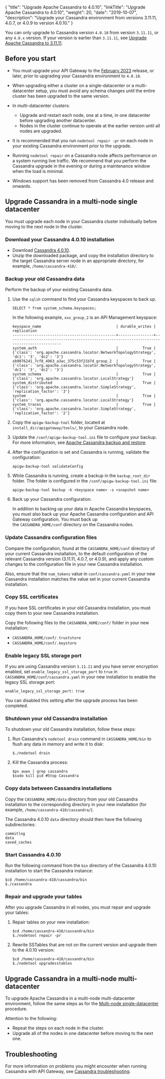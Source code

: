 {
"title": "Upgrade Apache Cassandra to 4.0.10",
  "linkTitle": "Upgrade Apache Cassandra to 4.0.10",
  "weight": 20,
  "date": "2019-10-07",
  "description": "Upgrade your Cassandra environment from versions 3.11.11, 4.0.7, or 4.0.9 to version 4.0.10."
}

You can only upgrade to Cassandra version `4.0.10` from version `3.11.11`, or any `4.0.x` version. If your version is earlier than `3.11.11`, see [Upgrade Apache Cassandra to 3.11.11](/docs/apim_installation/apigw_upgrade/upgrade_cassandra/upgrade_cassandra_v3/).

## Before you start

* You must upgrade your API Gateway to the [February 2023](/docs/apim_relnotes/20230228_apimgr_relnotes) release, or later, prior to upgrading your Cassandra environment to `4.0.10`.
* When upgrading either a cluster on a single-datacenter or a multi-datacenter setup, you must avoid any schema changes until the entire cluster has been upgraded to the same version.
* In multi-datacenter clusters:

    * Upgrade and restart each node, one at a time, in one datacenter before upgrading another datacenter.
    * Nodes in the cluster continue to operate at the earlier version until all nodes are upgraded.
* It is recommended that you run `nodetool repair -pr` on each node in your existing Cassandra environment prior to the upgrade.
* Running `nodetool repair` on a Cassandra node affects performance on a system running live traffic. We recommend that you perform the Cassandra upgrade in the evening or during a maintenance window when the load is minimal.
* Windows support has been removed from Cassandra 4.0 release and onwards.

## Upgrade Cassandra in a multi-node single datacenter

You must upgrade each node in your Cassandra cluster individually before moving to the next node in the cluster.

### Download your Cassandra 4.0.10 installation

* Download [Cassandra 4.0.10](https://archive.apache.org/dist/cassandra/4.0.10/).
* Unzip the downloaded package, and copy the installation directory to the target Cassandra server node in an appropriate directory, for example, `/home/cassandra-410/`.

### Backup your old Cassandra data

Perform the backup of your existing Cassandra data.

1. Use the `cqlsh` command to find your Cassandra keyspaces to back up.

   ```
   SELECT * from system_schema.keyspaces;
   ```

   In the following example, `xxx_group_2` is an API Management keyspace:

   ```
   keyspace_name                                  | durable_writes | replication
   -----------------------------------------------+----------------+-------------------------------------------------------------------------------------------
   system_auth                                    |           True | {'class': 'org.apache.cassandra.locator.NetworkTopologyStrategy', 'dc1': '3', 'dc2': '3'}
   xb9076241_7cf8_4963_a3ac_375c53f21b7d_group_2  |           True | {'class': 'org.apache.cassandra.locator.NetworkTopologyStrategy', 'dc1': '3', 'dc2': '3'}
   system_schema                                  |           True | {'class': 'org.apache.cassandra.locator.LocalStrategy'}
   system_distributed                             |           True | {'class': 'org.apache.cassandra.locator.SimpleStrategy', 'replication_factor': '3'}
   system                                         |           True | {'class': 'org.apache.cassandra.locator.LocalStrategy'}
   system_traces                                  |           True | {'class': 'org.apache.cassandra.locator.SimpleStrategy', 'replication_factor': '2'}
   ```
2. Copy the `apigw-backup-tool` folder, located at `install_dir/apigateway/tools/`, to your Cassandra node.
3. Update the `/conf/apigw-backup-tool.ini` file to configure your backup. For more information, see [Apache Cassandra backup and restore](/docs/cass_admin/admin_cassandra_classic/cassandra_bur#update-your-configuration-file).
4. After the configuration is set and Cassandra is running, validate the configuration:

   ```
   apigw-backup-tool validateConfig
   ```
5. While Cassandra is running, create a backup in the `backup_root_dir` folder. The folder is configured in the `/conf/apigw-backup-tool.ini` file:

   ```
   apigw-backup-tool backup -k <keyspace name> -s <snapshot name>
   ```
6. Back up your Cassandra configuration.

   In addition to backing up your data in Apache Cassandra keyspaces, you must also back up your Apache Cassandra configuration and API Gateway configuration. You must back up the `CASSANDRA_HOME/conf` directory on the Cassandra nodes.

### Update Cassandra configuration files

Compare the configuration, found at the `CASSANDRA_HOME/conf` directory of your current Cassandra installation, to the default configuration of the relevant Cassandra version (3.11.11, 4.0.7, or 4.0.9), and apply any custom changes to the configuration file in your new Cassandra installation.

Also, ensure that the `num_tokens` value in `conf/cassandra.yaml` in your new Cassandra installation matches the value set in your current Cassandra installation.

### Copy SSL certificates

If you have SSL certificates in your old Cassandra installation, you must copy them to your new Cassandra installation.

Copy the following files to the `CASSANDRA_HOME/conf/` folder in your new installation:

* `CASSANDRA_HOME/conf/.truststore`
* `CASSANDRA_HOME/conf/.keystore`

### Enable legacy SSL storage port

If you are using Cassandra version `3.11.11` and you have server encryption enabled, set `enable_legacy_ssl_storage_port` to `true` in `CASSANDRA_HOME/conf/cassandra.yaml` in your new installation to enable the legacy SSL storage port:

```none
enable_legacy_ssl_storage_port: true
```

You can disabled this setting after the upgrade process has been completed.

### Shutdown your old Cassandra installation

To shutdown your old Cassandra installation, follow these steps:

1. Run Cassandra's `nodetool drain` command in `CASSANDRA_HOME/bin` to flush any data in memory and write it to disk:

   ```
   $./nodetool drain
   ```
2. Kill the Cassandra process:

   ```
   $ps auwx | grep cassandra
   $sudo kill pid #Stop Cassandra
   ```

### Copy data between Cassandra installations

Copy the `CASSANDRA_HOME/data` directory from your old Cassandra installation to the corresponding directory in your new installation (for example, `/home/cassandra-410/cassandra/`).

The Cassandra 4.0.10 `data` directory should then have the following subdirectories:

```
commitlog
data
saved_caches
```

### Start Cassandra 4.0.10

Run the following command from the `bin` directory of the Cassandra 4.0.10 installation to start the Cassandra instance:

```
$cd /home/cassandra-410/cassandra/bin
$./cassandra
```

### Repair and upgrade your tables

After you upgrade Cassandra in all nodes, you must repair and upgrade your tables:

1. Repair tables on your new installation:

   ```
   $cd /home/cassandra-410/cassandra/bin
   $./nodetool repair -pr
   ```
2. Rewrite SSTables that are not on the current version and upgrade them to the 4.0.10 version:

   ```
   $cd /home/cassandra-410/cassandra/bin
   $./nodetool upgradesstables
   ```

## Upgrade Cassandra in a multi-node multi-datacenter

To upgrade Apache Cassandra in a multi-node multi-datacenter environment, follow the same steps as for the [Multi-node single-datacenter](#upgrade-cassandra-in-a-multi-node-single-datacenter) procedure.

Attention to the following:

* Repeat the steps on each node in the cluster.
* Upgrade all of the nodes in one datacenter before moving to the next one.

## Troubleshooting

For more information on problems you might encounter when running Cassandra with API Gateway, see [Cassandra troubleshooting](/docs/cass_admin/admin_cassandra_classic/cassandra_troubleshooting).
